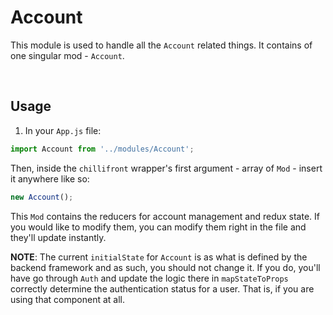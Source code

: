 # Account

This module is used to handle all the `Account` related things. It contains of one singular mod - `Account`.

<br>

## Usage

1. In your `App.js` file:

```js
import Account from '../modules/Account';
```

Then, inside the `chillifront` wrapper's first argument - array of `Mod` - insert it anywhere like so:

```js
new Account();
```

This `Mod` contains the reducers for account management and redux state. If you would like to modify them, you can modify them right in the file and they'll update instantly.

**NOTE**:
The current `initialState` for `Account` is as what is defined by the backend framework and as such, you should not change it. If you do, you'll have go through `Auth` and update the logic there in `mapStateToProps` correctly determine the authentication status for a user. That is, if you are using that component at all.
